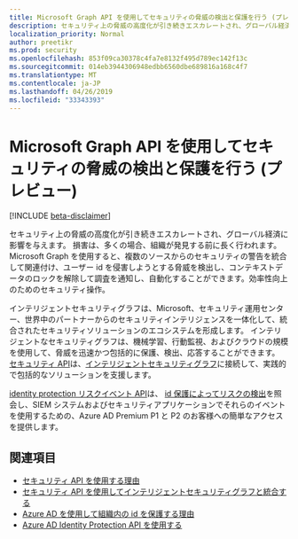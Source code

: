 ```yaml
---
title: Microsoft Graph API を使用してセキュリティの脅威の検出と保護を行う (プレビュー)
description: セキュリティ上の脅威の高度化が引き続きエスカレートされ、グローバル経済に影響を与えます。 損害は、多くの場合、組織が発見する前に長く行われます。 Microsoft Graph を使用すると、複数のソースからのセキュリティの警告を統合して関連付け、ユーザー id を侵害しようとする脅威を検出し、コンテキストデータのロックを解除して調査を通知し、自動化することができます。効率性向上のためのセキュリティ操作。
localization_priority: Normal
author: preetikr
ms.prod: security
ms.openlocfilehash: 853f09ca30378c4fa7e8132f495d789ec142f13c
ms.sourcegitcommit: 014eb3944306948edbb6560dbe689816a168c4f7
ms.translationtype: MT
ms.contentlocale: ja-JP
ms.lasthandoff: 04/26/2019
ms.locfileid: "33343393"
---
```

# <a name="use-the-microsoft-graph-api-for-security-threat-detection-and-protection-preview"></a>Microsoft Graph API を使用してセキュリティの脅威の検出と保護を行う (プレビュー)

[!INCLUDE [beta-disclaimer](../../includes/beta-disclaimer.md)]

セキュリティ上の脅威の高度化が引き続きエスカレートされ、グローバル経済に影響を与えます。 損害は、多くの場合、組織が発見する前に長く行われます。 Microsoft Graph を使用すると、複数のソースからのセキュリティの警告を統合して関連付け、ユーザー id を侵害しようとする脅威を検出し、コンテキストデータのロックを解除して調査を通知し、自動化することができます。効率性向上のためのセキュリティ操作。

インテリジェントセキュリティグラフは、Microsoft、セキュリティ運用センター、世界中のパートナーからのセキュリティインテリジェンスを一体化して、統合されたセキュリティソリューションのエコシステムを形成します。 インテリジェントなセキュリティグラフは、機械学習、行動監視、およびクラウドの規模を使用して、脅威を迅速かつ包括的に保護、検出、応答することができます。 [セキュリティ API](security-api-overview.md)は、[インテリジェントセキュリティグラフ](https://www.microsoft.com/en-us/security/intelligence-security-api)に接続して、実践的で包括的なソリューションを支援します。

[identity protection リスクイベント API](identityprotection-root.md)は、 [id 保護によってリスクの検出](https://docs.microsoft.com/en-us/azure/active-directory/active-directory-identityprotection-graph-getting-started)を照会し、SIEM システムおよびセキュリティアプリケーションでそれらのイベントを使用するための、Azure AD Premium P1 と P2 のお客様への簡単なアクセスを提供します。

## <a name="see-also"></a>関連項目

- [セキュリティ API を使用する理由](/graph/security-concept-overview#why-use-the-security-api-and-connect-with-microsoft-intelligent-security-graph)
- [セキュリティ API を使用してインテリジェントセキュリティグラフと統合する](security-api-overview.md)
- [Azure AD を使用して組織内の id を保護する理由](/graph/security-concept-overview#why-use-azure-ad-to-protect-identities-in-your-organization)
- [Azure AD Identity Protection API を使用する](identityprotection-root.md)

